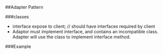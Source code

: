 ##Adapter Pattern


###classes
- interface expose to client;  // should have interfaces required by client
- Adaptor must implement interface, and contains an incompatible class.     
Adapter will use the class to implement interface method.


###Example